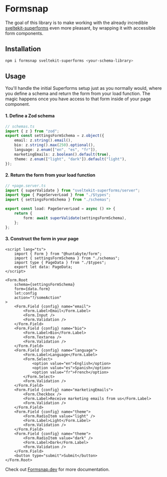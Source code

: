 # Formsnap

The goal of this library is to make working with the already incredible [sveltekit-superforms](https://github.com/ciscoheat/sveltekit-superforms) even more pleasant, by wrapping it with accessible form components.

## Installation

```bash
npm i formsnap sveltekit-superforms <your-schema-library>
```

## Usage

You'll handle the initial Superforms setup just as you normally would, where you define a schema and return the form from your load function. The magic happens once you have access to that form inside of your page component.

#### 1. Define a Zod schema

```ts
// schemas.ts
import { z } from "zod";
export const settingsFormSchema = z.object({
	email: z.string().email(),
	bio: z.string().max(250).optional(),
	language: z.enum(["en", "es", "fr"]),
	marketingEmails: z.boolean().default(true),
	theme: z.enum(["light", "dark"]).default("light"),
});
```

#### 2. Return the form from your load function

```ts
// +page.server.ts
import { superValidate } from "sveltekit-superforms/server";
import type { PageServerLoad } from "./$types";
import { settingsFormSchema } from "./schemas";

export const load: PageServerLoad = async () => {
	return {
		form: await superValidate(settingsFormSchema),
	};
};
```

#### 3. Construct the form in your page

```svelte
<script lang="ts">
	import { Form } from "@huntabyte/form";
	import { settingsFormSchema } from "./schemas";
	import type { PageData } from "./$types";
	export let data: PageData;
</script>

<Form.Root
	schema={settingsFormSchema}
	form={data.form}
	let:config
	action="?/someAction"
>
	<Form.Field {config} name="email">
		<Form.Label>Email</Form.Label>
		<Form.Input />
		<Form.Validation />
	</Form.Field>
	<Form.Field {config} name="bio">
		<Form.Label>Bio</Form.Label>
		<Form.Textarea />
		<Form.Validation />
	</Form.Field>
	<Form.Field {config} name="language">
		<Form.Label>Language</Form.Label>
		<Form.Select>
			<option value="en">English</option>
			<option value="es">Spanish</option>
			<option value="fr">French</option>
		</Form.Select>
		<Form.Validation />
	</Form.Field>
	<Form.Field {config} name="marketingEmails">
		<Form.Checkbox />
		<Form.Label>Receive marketing emails from us</Form.Label>
		<Form.Validation />
	</Form.Field>
	<Form.Field {config} name="theme">
		<Form.RadioItem value="light" />
		<Form.Label>Light</Form.Label>
		<Form.Validation />
	</Form.Field>
	<Form.Field {config} name="theme">
		<Form.RadioItem value="dark" />
		<Form.Label>Dark</Form.Label>
		<Form.Validation />
	</Form.Field>
	<button type="submit">Submit</button>
</Form.Root>
```

Check out [Formsnap.dev](https://formsnap.dev) for more documentation.
